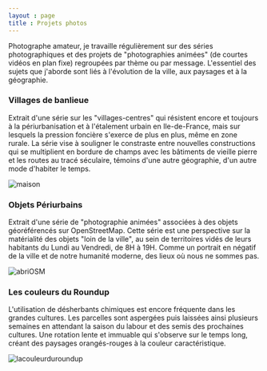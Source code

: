 ```yaml
---
layout : page
title : Projets photos
---
```


Photographe amateur, je travaille régulièrement sur des séries photographiques et des projets de "photographies animées" (de courtes vidéos en plan fixe) regroupées par thème ou par message. L'essentiel des sujets que j'aborde sont liés à l'évolution de la ville, aux paysages et à la géographie.



### Villages de banlieue

Extrait d'une série sur les "villages-centres" qui résistent encore et toujours à la périurbanisation et à l'étalement urbain en Ile-de-France, mais sur lesquels la pression foncière s'exerce de plus en plus, même en zone rurale. La série vise à souligner le constraste entre nouvelles constructions qui se multiplient en bordure de champs avec les bâtiments de vieille pierre et les routes au tracé séculaire, témoins d'une autre géographie, d'un autre mode d'habiter le temps.

![maison](/anthropoweb/images/maison.jpg)  
  
  



### Objets Périurbains

Extrait d'une série de "photographie animées" associées à des objets géoréférencés sur OpenStreetMap. Cette série est une perspective sur la matérialité des objets "loin de la ville", au sein de territoires vidés de leurs habitants du Lundi au Vendredi, de 8H à 19H. Comme un portrait en négatif de la ville et de notre humanité moderne, des lieux où nous ne sommes pas.

![abriOSM](/anthropoweb/images/abri.jpg)  
  
  



### Les couleurs du Roundup

L'utilisation de désherbants chimiques est encore fréquente dans les grandes cultures. Les parcelles sont aspergées puis laissées ainsi plusieurs semaines en attendant la saison du labour et des semis des prochaines cultures. Une rotation lente et immuable qui s'observe sur le temps long, créant des paysages orangés-rouges à la couleur caractéristique.

![lacouleurduroundup](/anthropoweb/images/roundup1.jpg)  


